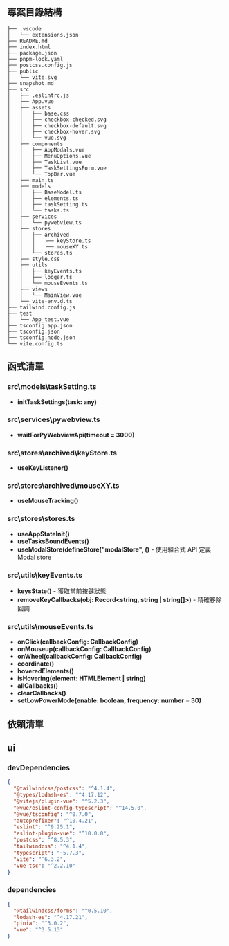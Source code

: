 ## 專案目錄結構

```text
├── .vscode
│   └── extensions.json
├── README.md
├── index.html
├── package.json
├── pnpm-lock.yaml
├── postcss.config.js
├── public
│   └── vite.svg
├── snapshot.md
├── src
│   ├── .eslintrc.js
│   ├── App.vue
│   ├── assets
│   │   ├── base.css
│   │   ├── checkbox-checked.svg
│   │   ├── checkbox-default.svg
│   │   ├── checkbox-hover.svg
│   │   └── vue.svg
│   ├── components
│   │   ├── AppModals.vue
│   │   ├── MenuOptions.vue
│   │   ├── TaskList.vue
│   │   ├── TaskSettingsForm.vue
│   │   └── TopBar.vue
│   ├── main.ts
│   ├── models
│   │   ├── BaseModel.ts
│   │   ├── elements.ts
│   │   ├── taskSetting.ts
│   │   └── tasks.ts
│   ├── services
│   │   └── pywebview.ts
│   ├── stores
│   │   ├── archived
│   │   │   ├── keyStore.ts
│   │   │   └── mouseXY.ts
│   │   └── stores.ts
│   ├── style.css
│   ├── utils
│   │   ├── keyEvents.ts
│   │   ├── logger.ts
│   │   └── mouseEvents.ts
│   ├── views
│   │   └── MainView.vue
│   └── vite-env.d.ts
├── tailwind.config.js
├── test
│   └── App_test.vue
├── tsconfig.app.json
├── tsconfig.json
├── tsconfig.node.json
└── vite.config.ts
```

## 函式清單

### src\models\taskSetting.ts
- **initTaskSettings(task: any)**

### src\services\pywebview.ts
- **waitForPyWebviewApi(timeout = 3000)**

### src\stores\archived\keyStore.ts
- **useKeyListener()**

### src\stores\archived\mouseXY.ts
- **useMouseTracking()**

### src\stores\stores.ts
- **useAppStateInit()**
- **useTasksBoundEvents()**
- **useModalStore(defineStore("modalStore", ()** - 使用組合式 API 定義 Modal store

### src\utils\keyEvents.ts
- **keysState()** - 獲取當前按鍵狀態
- **removeKeyCallbacks(obj: Record<string, string | string[]>)** - 精確移除回調

### src\utils\mouseEvents.ts
- **onClick(callbackConfig: CallbackConfig)**
- **onMouseup(callbackConfig: CallbackConfig)**
- **onWheel(callbackConfig: CallbackConfig)**
- **coordinate()**
- **hoveredElements()**
- **isHovering(element: HTMLElement | string)**
- **allCallbacks()**
- **clearCallbacks()**
- **setLowPowerMode(enable: boolean, frequency: number = 30)**

## 依賴清單

## ui

### devDependencies
```json
{
  "@tailwindcss/postcss": "^4.1.4",
  "@types/lodash-es": "^4.17.12",
  "@vitejs/plugin-vue": "^5.2.3",
  "@vue/eslint-config-typescript": "^14.5.0",
  "@vue/tsconfig": "^0.7.0",
  "autoprefixer": "^10.4.21",
  "eslint": "^9.25.1",
  "eslint-plugin-vue": "^10.0.0",
  "postcss": "^8.5.3",
  "tailwindcss": "^4.1.4",
  "typescript": "~5.7.3",
  "vite": "^6.3.2",
  "vue-tsc": "^2.2.10"
}
```

### dependencies
```json
{
  "@tailwindcss/forms": "^0.5.10",
  "lodash-es": "^4.17.21",
  "pinia": "^3.0.2",
  "vue": "^3.5.13"
}
```

